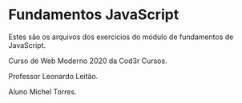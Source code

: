 # Fundamentos JavaScript

Estes são os arquivos dos exercícios do módulo de fundamentos de JavaScript. 

Curso de Web Moderno 2020 da Cod3r Cursos.

Professor Leonardo Leitão.

Aluno Michel Torres.
